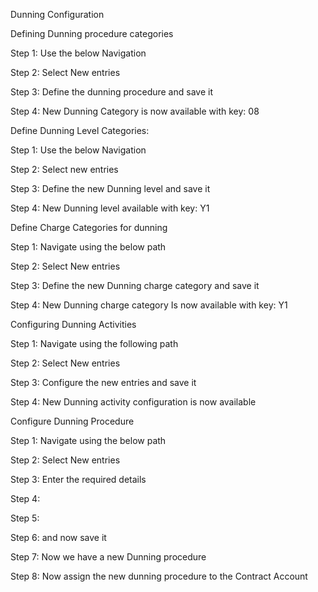 Dunning Configuration

Defining Dunning procedure categories

Step 1: Use the below Navigation

Step 2: Select New entries

Step 3: Define the dunning procedure and save it

Step 4: New Dunning Category is now available with key: 08

Define Dunning Level Categories:

Step 1: Use the below Navigation

Step 2: Select new entries

Step 3: Define the new Dunning level and save it

Step 4: New Dunning level available with key: Y1

Define Charge Categories for dunning

Step 1: Navigate using the below path

Step 2: Select New entries

Step 3: Define the new Dunning charge category and save it

Step 4: New Dunning charge category Is now available with key: Y1

Configuring Dunning Activities

Step 1: Navigate using the following path

Step 2: Select New entries

Step 3: Configure the new entries and save it

Step 4: New Dunning activity configuration is now available

Configure Dunning Procedure

Step 1: Navigate using the below path

Step 2: Select New entries

Step 3: Enter the required details

Step 4:

Step 5:

Step 6:  and now save it

Step 7: Now we have a new Dunning procedure

Step 8: Now assign the new dunning procedure to the Contract Account